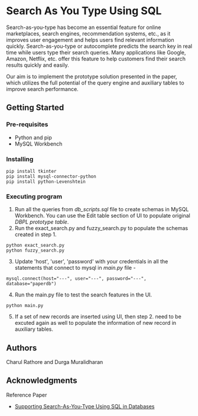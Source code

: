 # Search As You Type Using SQL

Search-as-you-type has become an essential feature for online marketplaces, search engines, recommendation systems, etc., as it improves user engagement and helps users find relevant information quickly. Search-as-you-type or autocomplete predicts the search key in real time while users type their search queries. Many applications like Google, Amazon, Netflix, etc. offer this feature to help customers find their search results quickly and easily.

Our aim is to implement the prototype solution presented in the paper, which utilizes the full potential of the query engine and auxiliary tables to improve search performance.

## Getting Started

### Pre-requisites
* Python and pip 
* MySQL Workbench 

### Installing

```
pip install tkinter
pip install mysql-connector-python
pip install python-Levenshtein
```

### Executing program
1. Run all the queries from *db_scripts.sql* file to create schemas in MySQL Workbench. You can use the Edit table section of UI to populate original *DBPL prototype table*.
2. Run the exact_search.py and fuzzy_search.py to populate the schemas created in step 1.
```
python exact_search.py
python fuzzy_search.py
```
3. Update 'host', 'user', 'password' with your credentials in all the statements that connect to mysql in *main.py* file - 
```
mysql.connect(host="---", user="---", password="---", database="paperdb")
```
4. Run the main.py file to test the search features in the UI. 
```
python main.py
```
5. If a set of new records are inserted using UI, then step 2. need to be excuted again as well to populate the information of new record in auxiliary tables. 
## Authors

Charul Rathore and Durga Muralidharan 


## Acknowledgments

Reference Paper
* [Supporting Search-As-You-Type Using SQL in Databases](https://ieeexplore.ieee.org/abstract/document/5936070?casa_token=5B3wtSLJYogAAAAA:fUUrfiPFc-oxgxxS_F5KC63TleGnYyx0Q-jrpLQC1im2SEimM3dyN93ihuPHjLsJdSxxZcIjZA)
